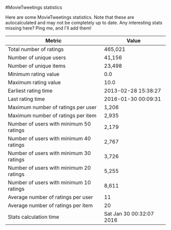 #MovieTweetings statistics

Here are some MovieTweetings statistics. Note that these are autocalculated and may not be completely up to date. Any interesting stats missing here? Ping me, and I'll add them!

Metric | Value
--- | ---
Total number of ratings                 | 465,021
Number of unique users                  | 41,156
Number of unique items                  | 23,498
Minimum rating value                    | 0.0
Maximum rating value                    | 10.0
Earliest rating time                    | 2013-02-28 15:38:27
Last rating time                        | 2016-01-30 00:09:31
Maximum number of ratings per user      | 1,206
Maximum number of ratings per item      | 2,935
Number of users with minimum 50 ratings | 2,179
Number of users with minimum 40 ratings | 2,767
Number of users with minimum 30 ratings | 3,726
Number of users with minimum 20 ratings | 5,255
Number of users with minimum 10 ratings | 8,611
Average number of ratings per user      | 11
Average number of ratings per item      | 20
Stats calculation time                  | Sat Jan 30 00:32:07 2016

